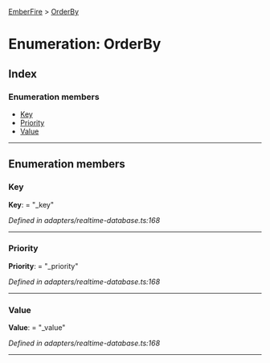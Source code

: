 [EmberFire](../README.md) > [OrderBy](../enums/orderby.md)

# Enumeration: OrderBy

## Index

### Enumeration members

* [Key](orderby.md#key)
* [Priority](orderby.md#priority)
* [Value](orderby.md#value)

---

## Enumeration members

<a id="key"></a>

###  Key

**Key**:  = "_key"

*Defined in adapters/realtime-database.ts:168*

___
<a id="priority"></a>

###  Priority

**Priority**:  = "_priority"

*Defined in adapters/realtime-database.ts:168*

___
<a id="value"></a>

###  Value

**Value**:  = "_value"

*Defined in adapters/realtime-database.ts:168*

___

